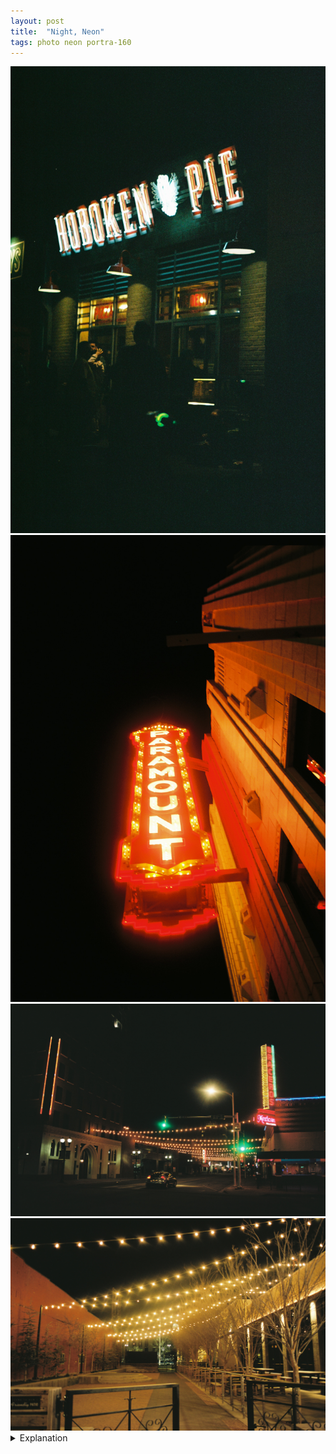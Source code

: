```yaml
---
layout: post
title:  "Night, Neon"
tags: photo neon portra-160
---
```


<div class="grid two">
    <img src="/assets/images/2022-04/night-neon/2022-03-14-hoboken-pie.jpg" alt="Hoboken Pie" title="Hoboken Pie">
    <img src="/assets/images/2022-04/night-neon/2022-04-10-amarillo-paramount.jpg" alt="Amarillo Paramount" title="Amarillo Paramount">
    <img src="/assets/images/2022-04/night-neon/2022-04-10-amarillo-8th-polk.jpg" alt="Amarillo 8th & Polk" title="Amarillo 8th & Polk">
    <img src="/assets/images/2022-04/night-neon/2022-04-10-amarillo-courtyard.jpg" alt="Amarillo Courtyard" title="Amarillo Courtyard">
</div>

<details>
    <summary>Explanation</summary>

    A few months ago I read a compilation of short stories by Joyce Carol Oates. As a collection, it is filled with some at times disturbing tales. Of them, one is very deeply tied to the allure and potentially destructive nature that neon can entail. While I may not encourage everyone to read the book, the stories are generally well written but can meander or be quite extreme at times, I did find myself thinking about some portions of the book. The eponymous story is definitely a drawn out affair chronicling a woman's dsyfunctions, each related in some way to neon lights. While I don't personally believe I share those sorts of destructive tendencies concerning neon lights, I do find myself drawn to them.<br><br>

    For these pictures, I wanted to reflect some of those at times inviting, at times dangerous feelings that neon lights can express. The first picture of the group was taken on the first night of SXSW and is probably my favorite of the bunch. There's something gritty and almost seedy to the picture. I think that mostly comes from mostly seeing the shadows of people in the picture. While a couple of people are lit, most only have a tiny bit of light, if any, shining on them. If you're paying attention, it's clear that Hoboken Pie is a pizza place, distributing slices out a window. But with all the occluding shadows, it could just as well be a less than reputable institution. I find that dichotomy quite interesting and that is why this is my favorite of the bunch.<br><br>

    For the next three pictures, I took them all in Amarillo in pretty close proximity. While the Paramount sign is quite alluring and this particular angle does it a couple favors, overall I find the picture a bit dull story wise. It's an ok picture, but it doesn't tell a particularly powerful or interesting story. I will say that the color is striking and that the reflection off the building is quite appealing.<br><br>

    In regards to the last couple of pictures, I find them quite odd. On the one hand, the lighting comports a very comforting and lively environment. On the other, there aren't any people. There's just a single car in the first one and no one and nothing in the second. The lighting betrays the idea that these should be bustling, high foot traffic areas. Instead, it's a ghost town. Now, to be fair, these pictures were taken on Sunday night and relatively late at that, around 10pm or so. It's also important to note that Amarillo doesn't really do Sundays, as in most places are closed on Sunday, I assume for religious reasons. Had I taken these pictures on Saturday, perhaps the streets would've been filled with people and these pictures would feel entirely different.
</details>
